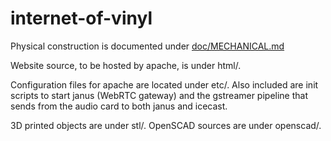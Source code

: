 # internet-of-vinyl

Physical construction is documented under [doc/MECHANICAL.md](doc/MECHANICAL.md)

Website source, to be hosted by apache, is under html/.

Configuration files for apache are located under etc/. Also included are init scripts to start janus (WebRTC gateway) and the gstreamer pipeline that sends from the audio card to both janus and icecast.

3D printed objects are under stl/. OpenSCAD sources are under openscad/.
